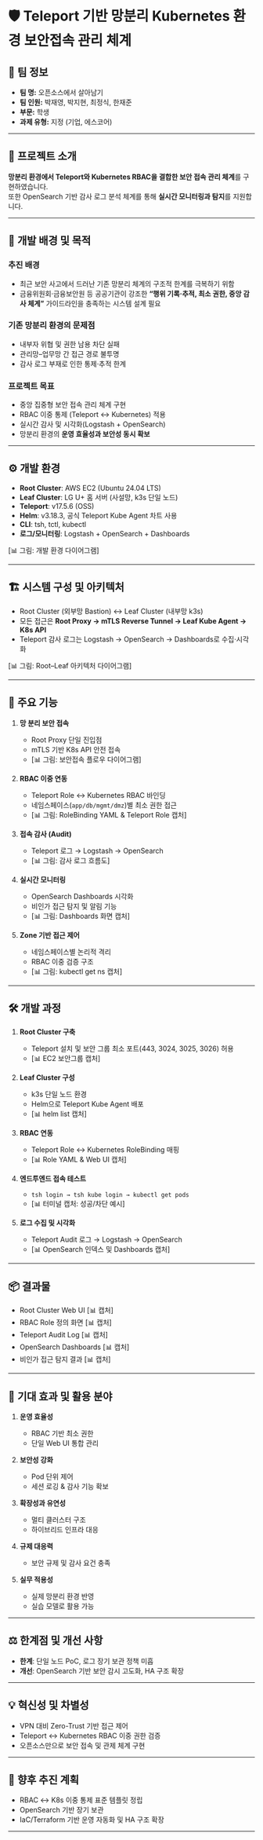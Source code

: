 # 🛡️ Teleport 기반 망분리 Kubernetes 환경 보안접속 관리 체계

## 👥 팀 정보
- **팀 명:** 오픈소스에서 살아남기  
- **팀 인원:** 박재영, 박지현, 최정식, 한재준  
- **부문:** 학생  
- **과제 유형:** 지정 (기업, 에스코어)  

---

## 📌 프로젝트 소개

**망분리 환경에서 Teleport와 Kubernetes RBAC을 결합한 보안 접속 관리 체계**를 구현하였습니다.  
또한 OpenSearch 기반 감사 로그 분석 체계를 통해 **실시간 모니터링과 탐지**를 지원합니다.

---

## 🎯 개발 배경 및 목적

### 추진 배경
- 최근 보안 사고에서 드러난 기존 망분리 체계의 구조적 한계를 극복하기 위함  
- 금융위원회·금융보안원 등 공공기관이 강조한 **“행위 기록·추적, 최소 권한, 중앙 감사 체계”** 가이드라인을 충족하는 시스템 설계 필요  

### 기존 망분리 환경의 문제점
- 내부자 위협 및 권한 남용 차단 실패  
- 관리망–업무망 간 접근 경로 불투명  
- 감사 로그 부재로 인한 통제·추적 한계  

### 프로젝트 목표
- 중앙 집중형 보안 접속 관리 체계 구현  
- RBAC 이중 통제 (Teleport ↔ Kubernetes) 적용  
- 실시간 감사 및 시각화(Logstash + OpenSearch)  
- 망분리 환경의 **운영 효율성과 보안성 동시 확보**

---

## ⚙️ 개발 환경

- **Root Cluster**: AWS EC2 (Ubuntu 24.04 LTS)  
- **Leaf Cluster**: LG U+ 홈 서버 (사설망, k3s 단일 노드)  
- **Teleport**: v17.5.6 (OSS)  
- **Helm**: v3.18.3, 공식 Teleport Kube Agent 차트 사용  
- **CLI**: tsh, tctl, kubectl  
- **로그/모니터링**: Logstash + OpenSearch + Dashboards  

[📊 그림: 개발 환경 다이어그램]

---

## 🏗️ 시스템 구성 및 아키텍처

- Root Cluster (외부망 Bastion) ↔ Leaf Cluster (내부망 k3s)  
- 모든 접근은 **Root Proxy → mTLS Reverse Tunnel → Leaf Kube Agent → K8s API**  
- Teleport 감사 로그는 Logstash → OpenSearch → Dashboards로 수집·시각화  

[📊 그림: Root–Leaf 아키텍처 다이어그램]

---

## 🔑 주요 기능

1. **망 분리 보안 접속**  
   - Root Proxy 단일 진입점  
   - mTLS 기반 K8s API 안전 접속  
   - [📊 그림: 보안접속 플로우 다이어그램]

2. **RBAC 이중 연동**  
   - Teleport Role ↔ Kubernetes RBAC 바인딩  
   - 네임스페이스(`app/db/mgmt/dmz`)별 최소 권한 접근  
   - [📊 그림: RoleBinding YAML & Teleport Role 캡처]

3. **접속 감사 (Audit)**  
   - Teleport 로그 → Logstash → OpenSearch  
   - [📊 그림: 감사 로그 흐름도]

4. **실시간 모니터링**  
   - OpenSearch Dashboards 시각화  
   - 비인가 접근 탐지 및 알림 기능  
   - [📊 그림: Dashboards 화면 캡처]

5. **Zone 기반 접근 제어**  
   - 네임스페이스별 논리적 격리  
   - RBAC 이중 검증 구조  
   - [📊 그림: kubectl get ns 캡처]

---

## 🛠️ 개발 과정

1. **Root Cluster 구축**  
   - Teleport 설치 및 보안 그룹 최소 포트(443, 3024, 3025, 3026) 허용  
   - [📊 EC2 보안그룹 캡처]

2. **Leaf Cluster 구성**  
   - k3s 단일 노드 환경  
   - Helm으로 Teleport Kube Agent 배포  
   - [📊 helm list 캡처]

3. **RBAC 연동**  
   - Teleport Role ↔ Kubernetes RoleBinding 매핑  
   - [📊 Role YAML & Web UI 캡처]

4. **엔드투엔드 접속 테스트**  
   - `tsh login → tsh kube login → kubectl get pods`  
   - [📊 터미널 캡처: 성공/차단 예시]

5. **로그 수집 및 시각화**  
   - Teleport Audit 로그 → Logstash → OpenSearch  
   - [📊 OpenSearch 인덱스 및 Dashboards 캡처]

---

## 📦 결과물

- Root Cluster Web UI [📊 캡처]  
- RBAC Role 정의 화면 [📊 캡처]  
- Teleport Audit Log [📊 캡처]  
- OpenSearch Dashboards [📊 캡처]  
- 비인가 접근 탐지 결과 [📊 캡처]  

---

## 🌟 기대 효과 및 활용 분야

1. **운영 효율성**  
   - RBAC 기반 최소 권한  
   - 단일 Web UI 통합 관리  

2. **보안성 강화**  
   - Pod 단위 제어  
   - 세션 로깅 & 감사 기능 확보  

3. **확장성과 유연성**  
   - 멀티 클러스터 구조  
   - 하이브리드 인프라 대응  

4. **규제 대응력**  
   - 보안 규제 및 감사 요건 충족  

5. **실무 적용성**  
   - 실제 망분리 환경 반영  
   - 실습 모델로 활용 가능  

---

## ⚖️ 한계점 및 개선 사항
- **한계**: 단일 노드 PoC, 로그 장기 보관 정책 미흡  
- **개선**: OpenSearch 기반 보안 감시 고도화, HA 구조 확장  

---

## 💡 혁신성 및 차별성
- VPN 대비 Zero-Trust 기반 접근 제어  
- Teleport ↔ Kubernetes RBAC 이중 권한 검증  
- 오픈소스만으로 보안 접속 및 관제 체계 구현  

---

## 🔮 향후 추진 계획
- RBAC ↔ K8s 이중 통제 표준 템플릿 정립  
- OpenSearch 기반 장기 보관 
- IaC/Terraform 기반 운영 자동화 및 HA 구조 확장  

---
